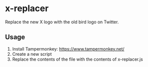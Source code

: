 # x-replacer
Replace the new X logo with the old bird logo on Twitter.

## Usage

1. Install Tampermonkey: https://www.tampermonkey.net/
2. Create a new script
3. Replace the contents of the file with the contents of x-replacer.js